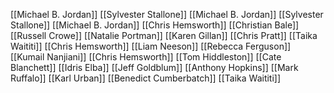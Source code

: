 [[Michael B. Jordan]]
[[Sylvester Stallone]]
[[Michael B. Jordan]]
[[Sylvester Stallone]]
[[Michael B. Jordan]]
[[Chris Hemsworth]]
[[Christian Bale]]
[[Russell Crowe]]
[[Natalie Portman]]
[[Karen Gillan]]
[[Chris Pratt]]
[[Taika Waititi]]
[[Chris Hemsworth]]
[[Liam Neeson]]
[[Rebecca Ferguson]]
[[Kumail Nanjiani]]
[[Chris Hemsworth]]
[[Tom Hiddleston]]
[[Cate Blanchett]]
[[Idris Elba]]
[[Jeff Goldblum]]
[[Anthony Hopkins]]
[[Mark Ruffalo]]
[[Karl Urban]]
[[Benedict Cumberbatch]]
[[Taika Waititi]]
